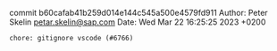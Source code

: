 commit b60cafab41b259d014e144c545a500e4579fd911
Author: Peter Skelin <petar.skelin@sap.com>
Date:   Wed Mar 22 16:25:25 2023 +0200

    chore: gitignore vscode (#6766)
